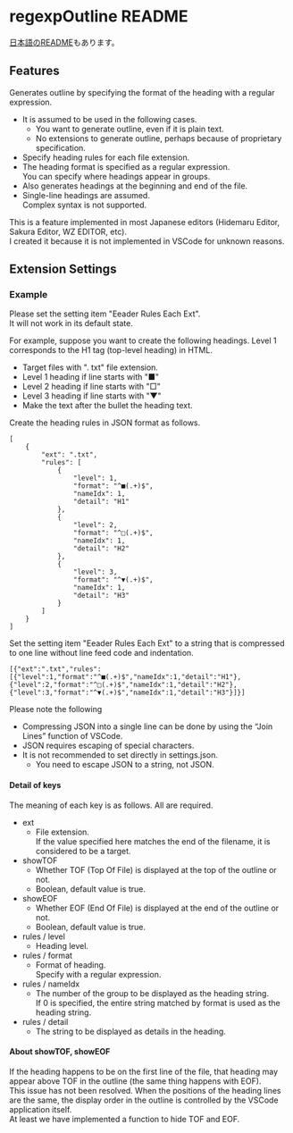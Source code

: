 # regexpOutline README

[日本語のREADME](https://github.com/longfish801/regexpOutline/blob/main/README.jp.md)もあります。

## Features

Generates outline by specifying the format of the heading with a regular expression.

* It is assumed to be used in the following cases.
  - You want to generate outline, even if it is plain text.
  - No extensions to generate outline, perhaps because of proprietary specification.
* Specify heading rules for each file extension.
* The heading format is specified as a regular expression.  
  You can specify where headings appear in groups.
* Also generates headings at the beginning and end of the file.
* Single-line headings are assumed.  
  Complex syntax is not supported.

This is a feature implemented in most Japanese editors (Hidemaru Editor, Sakura Editor, WZ EDITOR, etc).  
I created it because it is not implemented in VSCode for unknown reasons.

## Extension Settings
### Example

Please set the setting item "Eeader Rules Each Ext".  
It will not work in its default state.

For example, suppose you want to create the following headings.
Level 1 corresponds to the H1 tag (top-level heading) in HTML.

* Target files with ". txt" file extension.
* Level 1 heading if line starts with "■"
* Level 2 heading if line starts with "□"
* Level 3 heading if line starts with "▼"
* Make the text after the bullet the heading text.

Create the heading rules in JSON format as follows.

```
[
    {
        "ext": ".txt",
        "rules": [
            {
                "level": 1,
                "format": "^■(.+)$",
                "nameIdx": 1,
                "detail": "H1"
            },
            {
                "level": 2,
                "format": "^□(.+)$",
                "nameIdx": 1,
                "detail": "H2"
            },
            {
                "level": 3,
                "format": "^▼(.+)$",
                "nameIdx": 1,
                "detail": "H3"
            }
        ]
    }
]
```

Set the setting item "Eeader Rules Each Ext" to a string that is compressed to one line without line feed code and indentation.

```
[{"ext":".txt","rules":[{"level":1,"format":"^■(.+)$","nameIdx":1,"detail":"H1"},{"level":2,"format":"^□(.+)$","nameIdx":1,"detail":"H2"},{"level":3,"format":"^▼(.+)$","nameIdx":1,"detail":"H3"}]}]
```

Please note the following

* Compressing JSON into a single line can be done by using the “Join Lines” function of VSCode.
* JSON requires escaping of special characters.
* It is not recommended to set directly in settings.json.
  - You need to escape JSON to a string, not JSON.

#### Detail of keys

The meaning of each key is as follows.
All are required.

* ext
  - File extension.  
    If the value specified here matches the end of the filename, it is considered to be a target.
* showTOF
  - Whether TOF (Top Of File) is displayed at the top of the outline or not.
  - Boolean, default value is true.
* showEOF
  - Whether EOF (End Of File) is displayed at the end of the outline or not.
  - Boolean, default value is true.
* rules / level
  - Heading level.
* rules / format
  - Format of heading.  
    Specify with a regular expression.
* rules / nameIdx
  - The number of the group to be displayed as the heading string.  
    If 0 is specified, the entire string matched by format is used as the heading string.
* rules / detail
  - The string to be displayed as details in the heading.

#### About showTOF, showEOF

If the heading happens to be on the first line of the file, that heading may appear above TOF in the outline (the same thing happens with EOF).  
This issue has not been resolved. When the positions of the heading lines are the same, the display order in the outline is controlled by the VSCode application itself.  
At least we have implemented a function to hide TOF and EOF.
